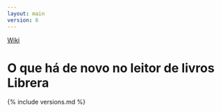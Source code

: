 ```yaml
---
layout: main
version: 6
---
```

[Wiki](/wiki/pt)

# O que há de novo no leitor de livros Librera

{% include versions.md %}


    
